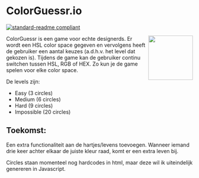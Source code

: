 # ColorGuessr.io

[![standard-readme compliant](https://img.shields.io/badge/readme%20style-standard-brightgreen.svg?style=flat-square)](https://github.com/RichardLitt/standard-readme)

<a href="https://jochemvogel.nl.nl/"><img src="https://i.ibb.co/McD1Bzx/thinking.png" height= 120 width=120/ align="right"></a>

ColorGuessr is een game voor echte designerds. Er wordt een HSL color space gegeven en vervolgens heeft de gebruiker een aantal keuzes (a.d.h.v. het level dat gekozen is). Tijdens de game kan de gebruiker continu switchen tussen HSL, RGB of HEX. Zo kun je de game spelen voor elke color space.

De levels zijn:
- Easy (3 circles)
- Medium (6 circles)
- Hard (9 circles)
- Impossible (20 circles)

## Toekomst:

Een extra functionaliteit aan de hartjes/levens toevoegen. Wanneer iemand drie keer achter elkaar de juiste kleur raad, komt er een extra leven bij.

Circles staan momenteel nog hardcodes in html, maar deze wil ik uiteindelijk genereren in Javascript.

